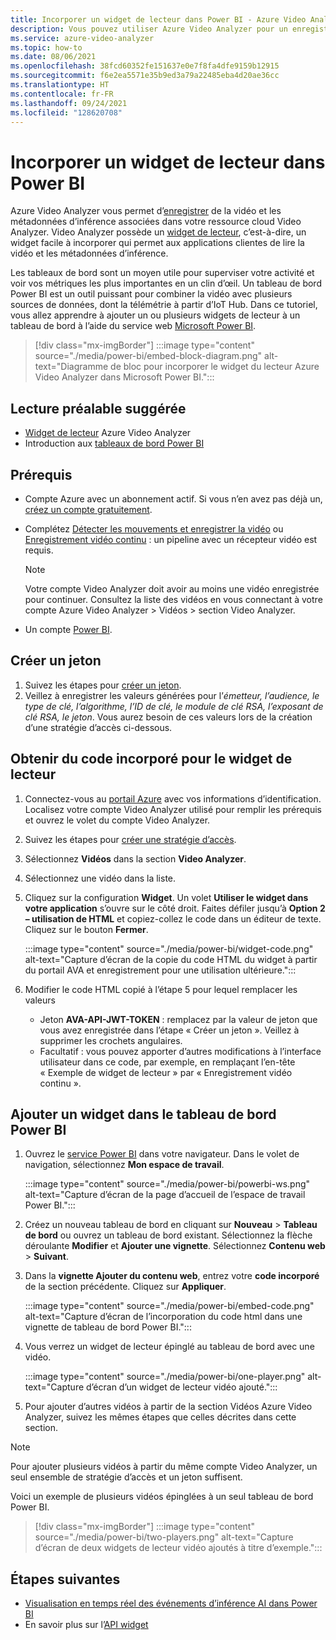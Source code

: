 ```yaml
---
title: Incorporer un widget de lecteur dans Power BI - Azure Video Analyzer
description: Vous pouvez utiliser Azure Video Analyzer pour un enregistrement vidéo en continu ou un enregistrement basé sur les événements. Cet article explique comment incorporer des vidéos dans Microsoft Power BI pour fournir à vos utilisateurs une interface utilisateur personnalisable.
ms.service: azure-video-analyzer
ms.topic: how-to
ms.date: 08/06/2021
ms.openlocfilehash: 38fcd60352fe151637e0e7f8fa4dfe9159b12915
ms.sourcegitcommit: f6e2ea5571e35b9ed3a79a22485eba4d20ae36cc
ms.translationtype: HT
ms.contentlocale: fr-FR
ms.lasthandoff: 09/24/2021
ms.locfileid: "128620708"
---
```

# <a name="embed-player-widget-in-power-bi"></a>Incorporer un widget de lecteur dans Power BI

Azure Video Analyzer vous permet d’[enregistrer](detect-motion-record-video-clips-cloud.md) de la vidéo et les métadonnées d’inférence associées dans votre ressource cloud Video Analyzer. Video Analyzer possède un [widget de lecteur](player-widget.md), c’est-à-dire, un widget facile à incorporer qui permet aux applications clientes de lire la vidéo et les métadonnées d’inférence.

Les tableaux de bord sont un moyen utile pour superviser votre activité et voir vos métriques les plus importantes en un clin d’œil. Un tableau de bord Power BI est un outil puissant pour combiner la vidéo avec plusieurs sources de données, dont la télémétrie à partir d’IoT Hub. Dans ce tutoriel, vous allez apprendre à ajouter un ou plusieurs widgets de lecteur à un tableau de bord à l’aide du service web [Microsoft Power BI](https://powerbi.microsoft.com/).

> [!div class="mx-imgBorder"]
> :::image type="content" source="./media/power-bi/embed-block-diagram.png" alt-text="Diagramme de bloc pour incorporer le widget du lecteur Azure Video Analyzer dans Microsoft Power BI.":::

## <a name="suggested-pre-reading"></a>Lecture préalable suggérée

- [Widget de lecteur](player-widget.md) Azure Video Analyzer
- Introduction aux [tableaux de bord Power BI](/power-bi/create-reports/service-dashboards)

## <a name="prerequisites"></a>Prérequis

- Compte Azure avec un abonnement actif. Si vous n’en avez pas déjà un, [créez un compte gratuitement](https://azure.microsoft.com/free/?WT.mc_id=A261C142F).
- Complétez [Détecter les mouvements et enregistrer la vidéo](detect-motion-record-video-clips-cloud.md) ou [Enregistrement vidéo continu](continuous-video-recording.md) : un pipeline avec un récepteur vidéo est requis.

  > [!NOTE]
  > Votre compte Video Analyzer doit avoir au moins une vidéo enregistrée pour continuer. Consultez la liste des vidéos en vous connectant à votre compte Azure Video Analyzer > Vidéos > section Video Analyzer.

- Un compte [Power BI](https://powerbi.microsoft.com/).

## <a name="create-a-token"></a>Créer un jeton

1. Suivez les étapes pour [créer un jeton](access-policies.md#creating-a-token).
2. Veillez à enregistrer les valeurs générées pour l’_émetteur, l’audience, le type de clé, l’algorithme, l’ID de clé, le module de clé RSA, l’exposant de clé RSA, le jeton_. Vous aurez besoin de ces valeurs lors de la création d’une stratégie d’accès ci-dessous.

## <a name="get-embed-code-for-player-widget"></a>Obtenir du code incorporé pour le widget de lecteur

1. Connectez-vous au [portail Azure](https://portal.azure.com/) avec vos informations d’identification. Localisez votre compte Video Analyzer utilisé pour remplir les prérequis et ouvrez le volet du compte Video Analyzer.
2. Suivez les étapes pour [créer une stratégie d’accès](access-policies.md#creating-an-access-policy).
3. Sélectionnez **Vidéos** dans la section **Video Analyzer**.
4. Sélectionnez une vidéo dans la liste.
5. Cliquez sur la configuration **Widget**. Un volet **Utiliser le widget dans votre application** s’ouvre sur le côté droit. Faites défiler jusqu’à **Option 2 – utilisation de HTML** et copiez-collez le code dans un éditeur de texte. Cliquez sur le bouton **Fermer**.

   :::image type="content" source="./media/power-bi/widget-code.png" alt-text="Capture d’écran de la copie du code HTML du widget à partir du portail AVA et enregistrement pour une utilisation ultérieure.":::

6. Modifier le code HTML copié à l’étape 5 pour lequel remplacer les valeurs
   - Jeton **AVA-API-JWT-TOKEN** : remplacez par la valeur de jeton que vous avez enregistrée dans l’étape « Créer un jeton ». Veillez à supprimer les crochets angulaires.
   - Facultatif : vous pouvez apporter d’autres modifications à l’interface utilisateur dans ce code, par exemple, en remplaçant l’en-tête « Exemple de widget de lecteur » par « Enregistrement vidéo continu ».

## <a name="add-widget-in-power-bi-dashboard"></a>Ajouter un widget dans le tableau de bord Power BI

1. Ouvrez le [service Power BI](http://app.powerbi.com/) dans votre navigateur. Dans le volet de navigation, sélectionnez **Mon espace de travail**.

   :::image type="content" source="./media/power-bi/powerbi-ws.png" alt-text="Capture d’écran de la page d’accueil de l’espace de travail Power BI.":::

2. Créez un nouveau tableau de bord en cliquant sur **Nouveau** > **Tableau de bord** ou ouvrez un tableau de bord existant. Sélectionnez la flèche déroulante **Modifier** et **Ajouter une vignette**. Sélectionnez **Contenu web** > **Suivant**.
3. Dans la **vignette Ajouter du contenu web**, entrez votre **code incorporé** de la section précédente. Cliquez sur **Appliquer**.

   :::image type="content" source="./media/power-bi/embed-code.png" alt-text="Capture d’écran de l’incorporation du code html dans une vignette de tableau de bord Power BI.":::

4. Vous verrez un widget de lecteur épinglé au tableau de bord avec une vidéo.

   :::image type="content" source="./media/power-bi/one-player.png" alt-text="Capture d’écran d’un widget de lecteur vidéo ajouté.":::

5. Pour ajouter d’autres vidéos à partir de la section Vidéos Azure Video Analyzer, suivez les mêmes étapes que celles décrites dans cette section.

> [!NOTE]
> Pour ajouter plusieurs vidéos à partir du même compte Video Analyzer, un seul ensemble de stratégie d’accès et un jeton suffisent.

Voici un exemple de plusieurs vidéos épinglées à un seul tableau de bord Power BI.

> [!div class="mx-imgBorder"]
> :::image type="content" source="./media/power-bi/two-players.png" alt-text="Capture d’écran de deux widgets de lecteur vidéo ajoutés à titre d’exemple.":::

## <a name="next-steps"></a>Étapes suivantes

- [Visualisation en temps réel des événements d’inférence AI dans Power BI](visualize-ai-events-power-bi.md)
- En savoir plus sur l’[API widget](https://github.com/Azure/video-analyzer/tree/main/widgets)
